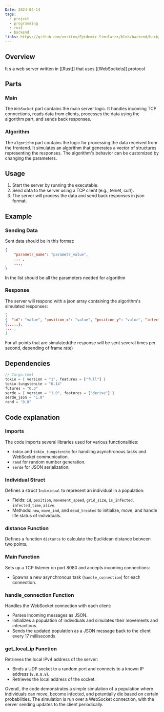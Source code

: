 ```yaml
---
Date: 2024-04-14
tags:
  - project
  - programming
  - rust
  - backend
links: https://github.com/vvtttvv/Epidemic-Simulator/blob/backend/back/src/main.rs
---
```

## Overview
It s a web server written in [[Rust]] that uses [[WebSockets]] protocol 
## Parts
### Main

The `WebSocket` part contains the main server logic. It handles incoming TCP connections, reads data from clients, processes the data using the algorithm part, and sends back responses.
### Algorithm

The `algorithm` part contains the logic for processing the data received from the frontend. It simulates an algorithm that generates a vector of structures representing the responses. The algorithm's behavior can be customized by changing the parameters.

## Usage

1. Start the server by running the executable.
2. Send data to the server using a TCP client (e.g., telnet, curl).
3. The server will process the data and send back responses in json format.

## Example

### Sending Data

Sent data should be in this format:
```json
{
	"parametr_name": "parametr_value",
	... ,
	...,
}
```
In the list should be all the parameters needed for algorithm
### Response

The server will respond with a json array containing the algorithm's simulated responses:
```json
[     
{  "id": "value", "position_x": "value", "position_y": "value", "infected": "value", "dead": "value"},     
{.....},
... ,
]
```

For all points that are simulated(the response will be sent several times per second, depending of frame rate)
## Dependencies
```rust
// Cargo.toml
tokio = { version = "1", features = ["full"] }
tokio-tungstenite = "0.14"
futures = "0.3"
serde = { version = "1.0", features = ["derive"] }
serde_json = "1.0"
rand = "0.8"
```
## Code explanation

### Imports
The code imports several libraries used for various functionalities:
- `tokio` and `tokio_tungstenite` for handling asynchronous tasks and WebSocket communication.
- `rand` for random number generation.
- `serde` for JSON serialization.

### Individual Struct
Defines a struct `Individual` to represent an individual in a population:
- Fields: `id`, `position`, `movement_speed`, `grid_size`, `is_infected`, `infected_time`, `alive`.
- Methods: `new`, `move_ind`, and `dead_treated` to initialize, move, and handle life status of individuals.

### distance Function
Defines a function `distance` to calculate the Euclidean distance between two points.

### Main Function
Sets up a TCP listener on port 8080 and accepts incoming connections:
- Spawns a new asynchronous task (`handle_connection`) for each connection.

### handle_connection Function
Handles the WebSocket connection with each client:
- Parses incoming messages as JSON.
- Initializes a population of individuals and simulates their movements and interactions.
- Sends the updated population as a JSON message back to the client every 17 milliseconds.

### get_local_ip Function
Retrieves the local IPv4 address of the server:
- Binds a UDP socket to a random port and connects to a known IP address (`8.8.8.8`).
- Retrieves the local address of the socket.

Overall, the code demonstrates a simple simulation of a population where individuals can move, become infected, and potentially die based on certain probabilities. The simulation is run over a WebSocket connection, with the server sending updates to the client periodically.
